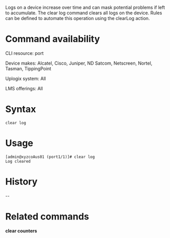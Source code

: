 Logs on a device increase over time and can mask potential problems if left to accumulate. The clear log command clears all logs on the device. Rules can be defined to automate this operation using the clearLog action.

# Command availability 

CLI resource: port

Device makes: Alcatel, Cisco, Juniper, ND Satcom, Netscreen, Nortel, Tasman, TippingPoint

Uplogix system: All

LMS offerings: All

# Syntax 

~~~
clear log
~~~

# Usage 

~~~
[admin@xyzcoAus01 (port1/1)]# clear log
Log cleared
~~~

# History 

--

# Related commands 

**clear counters**
